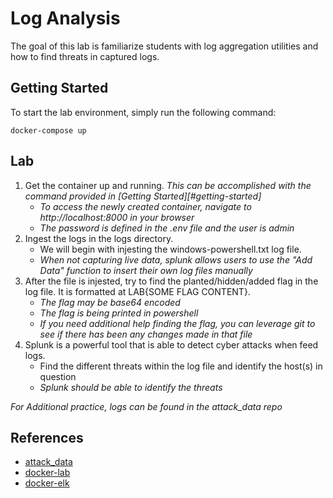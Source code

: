 # Log Analysis
The goal of this lab is familiarize students with log aggregation utilities and how to find threats in captured logs. 

## Getting Started
To start the lab environment, simply run the following command:
```
docker-compose up
```

## Lab
1. Get the container up and running. *This can be accomplished with the command provided in [Getting Started][#getting-started]* 
    - *To access the newly created container, navigate to http://localhost:8000 in your browser*
    - *The password is defined in the .env file and the user is admin*
2. Ingest the logs in the logs directory. 
    - We will begin with injesting the windows-powershell.txt log file.
    - *When not capturing live data, splunk allows users to use the "Add Data" function to insert their own log files manually*
3. After the file is injested, try to find the planted/hidden/added flag in the log file. It is formatted at LAB{SOME FLAG CONTENT}.
    - *The flag may be base64 encoded*
    - *The flag is being printed in powershell*
    - *If you need additional help finding the flag, you can leverage git to see if there has been any changes made in that file*
4. Splunk is a powerful tool that is able to detect cyber attacks when feed logs. 
    - Find the different threats within the log file and identify the host(s) in question
    - *Splunk should be able to identify the threats*

*For Additional practice, logs can be found in the attack_data repo*

## References
- [attack_data](https://github.com/splunk/attack_data/tree/master/datasets)
- [docker-lab](https://github.com/dmuth/splunk-lab)
- [docker-elk](https://github.com/deviantony/docker-elk/tree/main)

